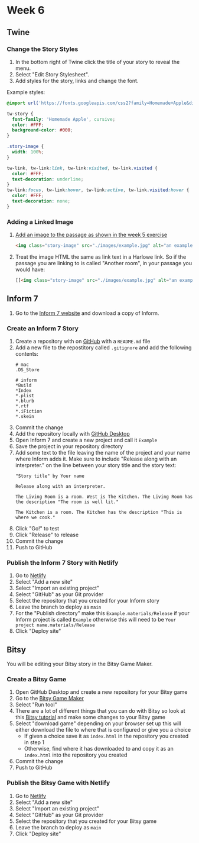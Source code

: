 # Week 6

## Twine

### Change the Story Styles

1. In the bottom right of Twine click the title of your story to reveal the menu.
2. Select "Edit Story Stylesheet".
3. Add styles for the story, links and change the font.

Example styles:

```css
@import url('https://fonts.googleapis.com/css2?family=Homemade+Apple&display=swap');

tw-story {
  font-family: 'Homemade Apple', cursive;
  color: #FFF;
  background-color: #000;  
}

.story-image {
  width: 100%;
}

tw-link, tw-link:link, tw-link:visited, tw-link.visited {
  color: #FFF;
  text-decoration: underline;
}
tw-link:focus, tw-link:hover, tw-link:active, tw-link.visited:hover {
  color: #FFF;
  text-decoration: none;
}
```

### Adding a Linked Image

1. [Add an image to the passage as shown in the week 5 exercise](week5.md#add-an-image-to-a-passage)
   ```html
   <img class="story-image" src="./images/example.jpg" alt="an example" />
   ```
2. Treat the image HTML the same as link text in a Harlowe link. So if the passage you are linking to is called "Another room", in your passage you would have:
   ```html
   [[<img class="story-image" src="./images/example.jpg" alt="an example" />->Another room]]
   ```

## Inform 7

1. Go to the [Inform 7 website](http://inform7.com/) and download a copy of Inform.

### Create an Inform 7 Story

1. Create a repository with on [GitHub](https://github.com/) with a `README.md` file
2. Add a new file to the repostitory called `.gitignore` and add the following contents:
   ```
   # mac
   .DS_Store

   # inform
   *Build
   *Index
   *.plist
   *.blurb
   *.rtf
   *.iFiction
   *.skein
   ```
3. Commit the change
4. Add the repository locally with [GitHub Desktop](https://desktop.github.com/)
5. Open Inform 7 and create a new project and call it `Example`
6. Save the project in your repository directory
7. Add some text to the file leaving the name of the project and your name where Inform adds it. Make sure to include "Release along with an interpreter." on the line between your story title and the story text:
   ```
   "Story title" by Your name

   Release along with an interpreter.

   The Living Room is a room. West is The Kitchen. The Living Room has the description "The room is well lit."

   The Kitchen is a room. The Kitchen has the description "This is where we cook."
   ```
8. Click "Go!" to test
9. Click "Release" to release
10. Commit the change
11. Push to GitHub

### Publish the Inform 7 Story with Netlify

1. Go to [Netlify](https://www.netlify.com/)
2. Select "Add a new site"
3. Select "Import an existing project"
4. Select "GitHub" as your Git provider
5. Select the repository that you created for your Inform story
6. Leave the branch to deploy as `main`
7. For the "Publish directory" make this `Example.materials/Release` if your Inform project is called `Example` otherwise this will need to be `Your project name.materials/Release`
8. Click "Deploy site"

## Bitsy

You will be editing your Bitsy story in the Bitsy Game Maker.

### Create a Bitsy Game

1. Open GitHub Desktop and create a new repository for your Bitsy game
2. Go to the [Bitsy Game Maker](https://ledoux.itch.io/bitsy)
3. Select "Run tool"
4. There are a lot of different things that you can do with Bitsy so look at this [Bitsy tutorial](http://www.shimmerwitch.space/bitsyTutorial.html) and make some changes to your Bitsy game
5. Select "download game" depending on your browser set up this will either download the file to where that is configured or give you a choice
   - If given a choice save it as `index.html` in the repository you created in step 1
   - Otherwise, find where it has downloaded to and copy it as an `index.html` into the repository you created
6. Commit the change
7. Push to GitHub

### Publish the Bitsy Game with Netlify

1. Go to [Netlify](https://www.netlify.com/)
2. Select "Add a new site"
3. Select "Import an existing project"
4. Select "GitHub" as your Git provider
5. Select the repository that you created for your Bitsy game
6. Leave the branch to deploy as `main`
7. Click "Deploy site"
